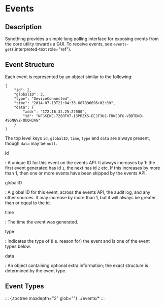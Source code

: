 # Events

## Description

Syncthing provides a simple long polling interface for exposing events from the core utility towards a GUI. To receive events, see `events-get`{.interpreted-text role="ref"}.

## Event Structure

Each event is represented by an object similar to the following:

```text
{
    "id": 2,
    "globalID": 3,
    "type": "DeviceConnected",
    "time": "2014-07-13T21:04:33.687836696+02:00",
    "data": {
        "addr": "172.16.32.25:22000",
        "id": "NFGKEKE-7Z6RTH7-I3PRZXS-DEJF3UJ-FRWJBFO-VBBTDND-4SGNGVZ-QUQHJAG"
    }
}
```

The top level keys `id`, `globalID`, `time`, `type` and `data` are always present, though `data` may be `null`.

id

: A unique ID for this event on the events API. It always increases by 1: the first event generated has id `1`, the next has id `2` etc. If this increases by more than 1, then one or more events have been skipped by the events API.

globalID

: A global ID for this event, across the events API, the audit log, and any other sources. It may increase by more than 1, but it will always be greater than or equal to the id.

time

: The time the event was generated.

type

: Indicates the type of \(i.e. reason for\) the event and is one of the event types below.

data

: An object containing optional extra information; the exact structure is determined by the event type.

## Event Types

::: {.toctree maxdepth="2" glob=""} ../events/\* :::

